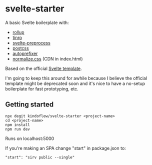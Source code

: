 # svelte-starter

A basic Svelte boilerplate with:
* [rollup](https://github.com/rollup/rollup)
* [tinro](https://github.com/AlexxNB/tinro)
* [svelte-preprocess](https://github.com/sveltejs/svelte-preprocess)
* [postcss](https://github.com/postcss/postcss)
* [autoprefixer](https://github.com/postcss/autoprefixer)
* [normalize.css](https://github.com/necolas/normalize.css) (CDN in index.html)

Based on the official [Svelte template](https://github.com/sveltejs/template).

I'm going to keep this around for awhile because I believe the official template might be deprecated soon and it's nice to have a no-setup boilerplate for fast prototyping, etc.

## Getting started

```
npx degit kindoflew/svelte-starter <project-name>
cd <project-name>
npm install
npm run dev
```

Runs on localhost:5000

If you're making an SPA change "start" in package.json to:
```
"start": "sirv public --single"
``` 

